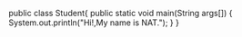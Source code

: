 public class Student{
  public static void main(String args[]) {
    System.out.println("Hi!,My name is NAT.");
  }
}

